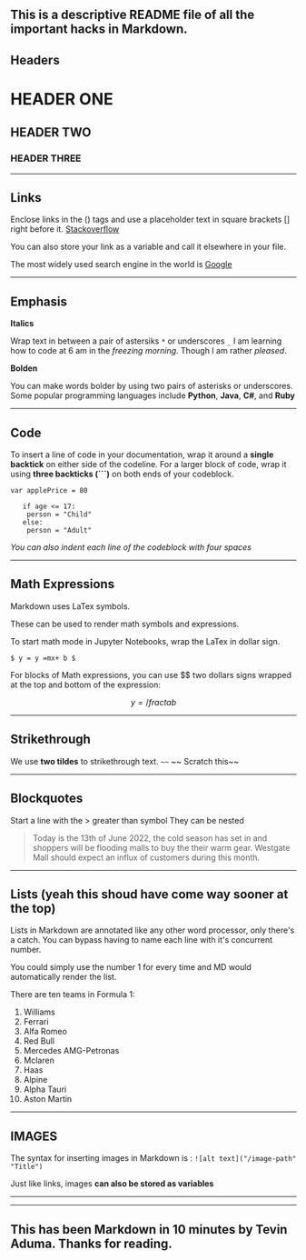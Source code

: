 This is a descriptive README file of all the important hacks in Markdown.
------------------------------------------------------------------------
Headers
------------------------------------------------------------------------
# HEADER ONE
## HEADER TWO
### HEADER THREE
------------------------------------------------------------------------
Links
------------------------------------------------------------------------
Enclose links in the () tags and use a placeholder text in square brackets [] right before it.
[Stackoverflow](www.stackoverflow.com)

You can also store your link as a variable and call it elsewhere in your file.

The most widely used search engine in the world is [Google]

-------------------------------------------------------------------------
Emphasis
-------------------------------------------------------------------------
**Italics**

Wrap text in between a pair of astersiks `*` or underscores `_`
I am learning how to code at 6 am in the _freezing morning_. Though I am rather *pleased*.

**Bolden**

You can make words bolder by using two pairs of asterisks or underscores.
Some popular programming languages include **Python**, **Java**, **C#**, and **Ruby**

-------------------------------------------------------------------------
Code
-------------------------------------------------------------------------
To insert a line of code in your documentation, wrap it around a **single backtick** on either side of the codeline.
For a larger block of code, wrap it using **three backticks (```)** on both ends of your codeblock.

`var applePrice = 80`

```
   if age <= 17:
	person = "Child"
   else:
	person = "Adult"
```

*You can also indent each line of the codeblock with four spaces*

--------------------------------------------------------------------------
Math Expressions
--------------------------------------------------------------------------

Markdown uses LaTex symbols.

These can be used to render math symbols and expressions.

To start math mode in Jupyter Notebooks, wrap the LaTex in dollar sign.

` $ y = y =mx+ b $ `

For blocks of Math expressions, you can use $$ two dollars signs wrapped at the top and bottom of the expression:

$$
y = /fract {a}{b}
$$

---------------------------------------------------------------------------
Strikethrough
---------------------------------------------------------------------------

We use **two tildes** to strikethrough text. `~~`
~~ Scratch this~~

---------------------------------------------------------------------------
Blockquotes
---------------------------------------------------------------------------
Start a line with the > greater than symbol
They can be nested

>Today is the 13th of June 2022, the cold season has set in and shoppers will be flooding malls to buy the their warm gear.
> Westgate Mall should expect an influx of customers during this month.

---------------------------------------------------------------------------
Lists (yeah this shoud have come way sooner at the top)
---------------------------------------------------------------------------
Lists in Markdown are annotated like any other word processor, only there's a catch. You can bypass having to name
each line with it's concurrent number.

You could simply use the number 1 for every time and MD would automatically render the list.

There are ten teams in Formula 1:
1. Williams
1. Ferrari
1. Alfa Romeo
1. Red Bull
1. Mercedes AMG-Petronas
1. Mclaren
1. Haas
1. Alpine
1. Alpha Tauri
1. Aston Martin

----------------------------------------------------------------------------
IMAGES
----------------------------------------------------------------------------
The syntax for inserting images in Markdown is : `![alt text]("/image-path" "Title")`

Just like links, images **can also be stored as variables**

----------------------------------------------------------------------------
[Google]: https://www.google.com

----------------------------------------------------------------------------
This has been Markdown in 10 minutes by Tevin Aduma.
Thanks for reading.
----------------------------------------------------------------------------
